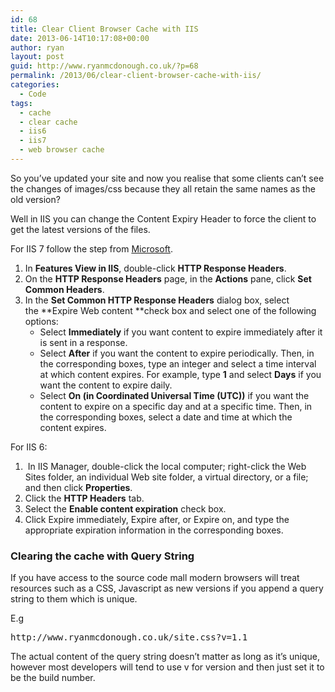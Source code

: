```yaml
---
id: 68
title: Clear Client Browser Cache with IIS
date: 2013-06-14T10:17:08+00:00
author: ryan
layout: post
guid: http://www.ryanmcdonough.co.uk/?p=68
permalink: /2013/06/clear-client-browser-cache-with-iis/
categories:
  - Code
tags:
  - cache
  - clear cache
  - iis6
  - iis7
  - web browser cache
---
```

So you&#8217;ve updated your site and now you realise that some clients can&#8217;t see the changes of images/css because they all retain the same names as the old version?

Well in IIS you can change the Content Expiry Header to force the client to get the latest versions of the files.

For IIS 7 follow the step from [Microsoft](http://technet.microsoft.com/en-us/library/cc770661(v=ws.10).aspx).

  1. In **Features View in IIS**, double-click **HTTP Response Headers**.
  2. On the **HTTP Response Headers** page, in the **Actions** pane, click **Set Common Headers**.
  3. In the **Set Common HTTP Response Headers** dialog box, select the **Expire Web content **check box and select one of the following options: 
      * Select **Immediately** if you want content to expire immediately after it is sent in a response.
      * Select **After** if you want the content to expire periodically. Then, in the corresponding boxes, type an integer and select a time interval at which content expires. For example, type **1** and select **Days** if you want the content to expire daily.
      * Select **On (in Coordinated Universal Time (UTC))** if you want the content to expire on a specific day and at a specific time. Then, in the corresponding boxes, select a date and time at which the content expires.

For IIS 6:

  1. <span style="line-height: 14px;"> In IIS Manager, double-click the local computer; right-click the Web Sites folder, an individual Web site folder, a virtual directory, or a file; and then click <strong>Properties</strong>.<br /> </span>
  2. Click the **HTTP Headers** tab.
  3. Select the **Enable content expiration** check box.
  4. Click Expire immediately, Expire after, or Expire on, and type the appropriate expiration information in the corresponding boxes.

### 

### Clearing the cache with Query String

If you have access to the source code mall modern browsers will treat resources such as a CSS, Javascript as new versions if you append a query string to them which is unique.

E.g

<pre>http://www.ryanmcdonough.co.uk/site.css?v=1.1</pre>

The actual content of the query string doesn&#8217;t matter as long as it&#8217;s unique, however most developers will tend to use v for version and then just set it to be the build number.